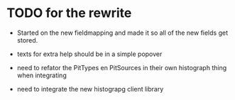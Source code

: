 # TODO for the rewrite


* Started on the new fieldmapping and made it so all of the new fields get stored.
* texts for extra help should be in a simple popover

* need to refator the PitTypes en PitSources in their own histograph thing when integrating

* need to integrate the new histograpg client library


